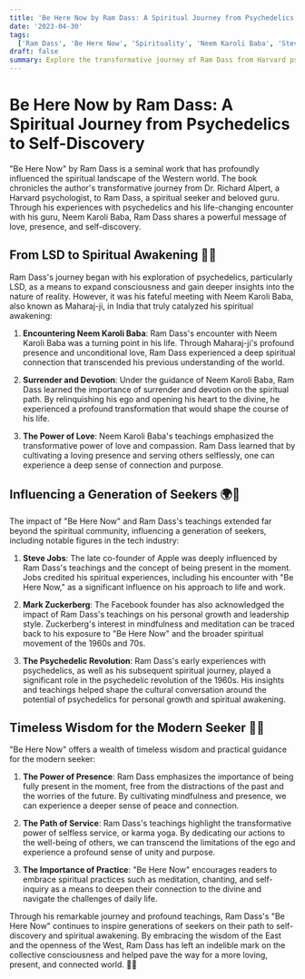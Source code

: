 ```yaml
---
title: 'Be Here Now by Ram Dass: A Spiritual Journey from Psychedelics to Self-Discovery'
date: '2023-04-30'
tags:
  ['Ram Dass', 'Be Here Now', 'Spirituality', 'Neem Karoli Baba', 'Steve Jobs', 'Mark Zuckerberg']
draft: false
summary: Explore the transformative journey of Ram Dass from Harvard psychologist to spiritual guru, as chronicled in his influential book "Be Here Now." Discover how his experiences with psychedelics and his guru, Neem Karoli Baba, helped shape a generation of seekers, including tech visionaries like Steve Jobs and Mark Zuckerberg.
---
```


# Be Here Now by Ram Dass: A Spiritual Journey from Psychedelics to Self-Discovery

"Be Here Now" by Ram Dass is a seminal work that has profoundly influenced the spiritual landscape of the Western world. The book chronicles the author's transformative journey from Dr. Richard Alpert, a Harvard psychologist, to Ram Dass, a spiritual seeker and beloved guru. Through his experiences with psychedelics and his life-changing encounter with his guru, Neem Karoli Baba, Ram Dass shares a powerful message of love, presence, and self-discovery.

## From LSD to Spiritual Awakening 🍄🌈

Ram Dass's journey began with his exploration of psychedelics, particularly LSD, as a means to expand consciousness and gain deeper insights into the nature of reality. However, it was his fateful meeting with Neem Karoli Baba, also known as Maharaj-ji, in India that truly catalyzed his spiritual awakening:

1. **Encountering Neem Karoli Baba**: Ram Dass's encounter with Neem Karoli Baba was a turning point in his life. Through Maharaj-ji's profound presence and unconditional love, Ram Dass experienced a deep spiritual connection that transcended his previous understanding of the world.

2. **Surrender and Devotion**: Under the guidance of Neem Karoli Baba, Ram Dass learned the importance of surrender and devotion on the spiritual path. By relinquishing his ego and opening his heart to the divine, he experienced a profound transformation that would shape the course of his life.

3. **The Power of Love**: Neem Karoli Baba's teachings emphasized the transformative power of love and compassion. Ram Dass learned that by cultivating a loving presence and serving others selflessly, one can experience a deep sense of connection and purpose.

## Influencing a Generation of Seekers 🌍🌠

The impact of "Be Here Now" and Ram Dass's teachings extended far beyond the spiritual community, influencing a generation of seekers, including notable figures in the tech industry:

1. **Steve Jobs**: The late co-founder of Apple was deeply influenced by Ram Dass's teachings and the concept of being present in the moment. Jobs credited his spiritual experiences, including his encounter with "Be Here Now," as a significant influence on his approach to life and work.

2. **Mark Zuckerberg**: The Facebook founder has also acknowledged the impact of Ram Dass's teachings on his personal growth and leadership style. Zuckerberg's interest in mindfulness and meditation can be traced back to his exposure to "Be Here Now" and the broader spiritual movement of the 1960s and 70s.

3. **The Psychedelic Revolution**: Ram Dass's early experiences with psychedelics, as well as his subsequent spiritual journey, played a significant role in the psychedelic revolution of the 1960s. His insights and teachings helped shape the cultural conversation around the potential of psychedelics for personal growth and spiritual awakening.

## Timeless Wisdom for the Modern Seeker 📖✨

"Be Here Now" offers a wealth of timeless wisdom and practical guidance for the modern seeker:

1. **The Power of Presence**: Ram Dass emphasizes the importance of being fully present in the moment, free from the distractions of the past and the worries of the future. By cultivating mindfulness and presence, we can experience a deeper sense of peace and connection.

2. **The Path of Service**: Ram Dass's teachings highlight the transformative power of selfless service, or karma yoga. By dedicating our actions to the well-being of others, we can transcend the limitations of the ego and experience a profound sense of unity and purpose.

3. **The Importance of Practice**: "Be Here Now" encourages readers to embrace spiritual practices such as meditation, chanting, and self-inquiry as a means to deepen their connection to the divine and navigate the challenges of daily life.

Through his remarkable journey and profound teachings, Ram Dass's "Be Here Now" continues to inspire generations of seekers on their path to self-discovery and spiritual awakening. By embracing the wisdom of the East and the openness of the West, Ram Dass has left an indelible mark on the collective consciousness and helped pave the way for a more loving, present, and connected world. 🙏💜
